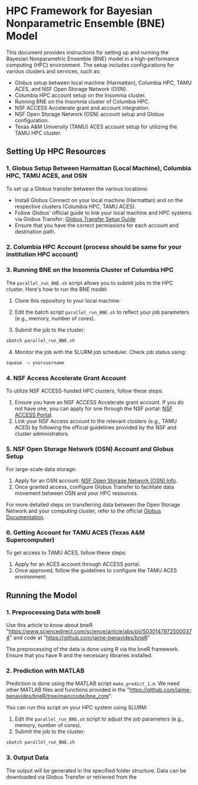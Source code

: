 # HPC Framework for Bayesian Nonparametric Ensemble (BNE) Model

This document provides instructions for setting up and running the Bayesian Nonparametric Ensemble (BNE) model in a high-performance computing (HPC) environment. The setup includes configurations for various clusters and services, such as:

* Globus setup between local machine (Harmattan), Columbia HPC, TAMU ACES, and NSF Open Storage Network (OSN).
* Columbia HPC account setup on the Insomnia cluster.
* Running BNE on the Insomnia cluster of Columbia HPC.
* NSF ACCESS Accelerate grant and account integration.
* NSF Open Storage Network (OSN) account setup and Globus configuration.
* Texas A\&M University (TAMU) ACES account setup for utilizing the TAMU HPC cluster.



## Setting Up HPC Resources

### 1. Globus Setup Between Harmattan (Local Machine), Columbia HPC, TAMU ACES, and OSN

To set up a Globus transfer between the various locations:

* Install Globus Connect on your local machine (Harmattan) and on the respective clusters (Columbia HPC, TAMU ACES).
* Follow Globus' official guide to link your local machine and HPC systems via Globus Transfer: [Globus Transfer Setup Guide](https://www.globus.org/globus-connect)
* Ensure that you have the correct permissions for each account and destination path.

### 2. Columbia HPC Account (process should be same for your institution HPC account)



### 3. Running BNE on the Insomnia Cluster of Columbia HPC

The `parallel_run_BNE.sh` script allows you to submit jobs to the HPC cluster. Here's how to run the BNE model:

1. Clone this repository to your local machine:

2. Edit the batch script `parallel_run_BNE.sh` to reflect your job parameters (e.g., memory, number of cores).

3. Submit the job to the cluster:

```bash
sbatch parallel_run_BNE.sh
```

4. Monitor the job with the SLURM job scheduler. Check job status using:

```bash
squeue -u yourusername
```

### 4. NSF Access Accelerate Grant Account

To utilize NSF ACCESS-funded HPC clusters, follow these steps:

1. Ensure you have an NSF ACCESS Accelerate grant account. If you do not have one, you can apply for one through the NSF portal: [NSF ACCESS Portal](https://access-ci.org/).
2. Link your NSF Access account to the relevant clusters (e.g., TAMU ACES) by following the official guidelines provided by the NSF and cluster administrators.

### 5. NSF Open Storage Network (OSN) Account and Globus Setup

For large-scale data storage:

1. Apply for an OSN account: [NSF Open Storage Network (OSN) Info](https://access-ci.org/).
2. Once granted access, configure Globus Transfer to facilitate data movement between OSN and your HPC resources.

For more detailed steps on transferring data between the Open Storage Network and your computing cluster, refer to the official [Globus Documentation](https://www.globus.org/documentation).

### 6. Getting Account for TAMU ACES (Texas A\&M Supercomputer)

To get access to TAMU ACES, follow these steps:

1. Apply for an ACES account through ACCESS portal.
2. Once approved, follow the guidelines to configure the TAMU ACES environment.



## Running the Model

### 1. Preprocessing Data with bneR 

Use this article to know about bneR "https://www.sciencedirect.com/science/article/abs/pii/S0301479725000374" and code at "https://github.com/jaime-benavides/bneR"

The preprocessing of the data is done using R via the bneR framework. Ensure that you have R and the necessary libraries installed.

### 2. Prediction with MATLAB

Prediction is done using the MATLAB script `make_predict_1.m`. We need other MATLAB files and functions provided in the "https://github.com/jaime-benavides/bneR/tree/main/code/bne_core".

You can run this script on your HPC system using SLURM:

1. Edit the `parallel_run_BNE.sh` script to adjust the job parameters (e.g., memory, number of cores).
2. Submit the job to the cluster:

```bash
sbatch parallel_run_BNE.sh
```

### 3. Output Data

The output will be generated in the specified folder structure. Data can be downloaded via Globus Transfer or retrieved from the 
